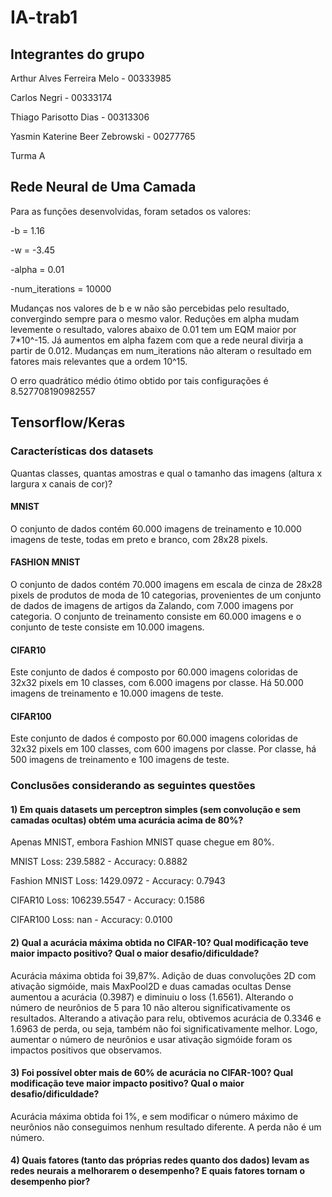 # IA-trab1

## Integrantes do grupo
Arthur Alves Ferreira Melo - 00333985

Carlos Negri - 00333174

Thiago Parisotto Dias - 00313306

Yasmin Katerine Beer Zebrowski - 00277765

Turma A

## Rede Neural de Uma Camada
Para as funções desenvolvidas, foram setados os valores:

-b = 1.16

-w = -3.45

-alpha = 0.01

-num_iterations = 10000

Mudanças nos valores de b e w não são percebidas pelo resultado, convergindo sempre para o mesmo valor.
Reduções em alpha mudam levemente o resultado, valores abaixo de 0.01 tem um EQM maior por 7*10^-15. Já aumentos em alpha fazem com que a rede neural divirja a partir de 0.012.
Mudanças em num_iterations não alteram o resultado em fatores mais relevantes que a ordem 10^15.

O erro quadrático médio ótimo obtido por tais configurações é 8.527708190982557

## Tensorflow/Keras

### Características dos datasets
Quantas classes, quantas amostras e qual o tamanho das imagens (altura x largura x canais de cor)?

#### MNIST
O conjunto de dados contém 60.000 imagens de treinamento e 10.000 imagens de teste, todas em preto e branco, com 28x28 pixels.

#### FASHION MNIST
O conjunto de dados contém 70.000 imagens em escala de cinza de 28x28 pixels de produtos de moda de 10 categorias, provenientes de um conjunto de dados de imagens de artigos da Zalando, com 7.000 imagens por categoria. O conjunto de treinamento consiste em 60.000 imagens e o conjunto de teste consiste em 10.000 imagens.

#### CIFAR10
Este conjunto de dados é composto por 60.000 imagens coloridas de 32x32 pixels em 10 classes, com 6.000 imagens por classe. Há 50.000 imagens de treinamento e 10.000 imagens de teste. 

#### CIFAR100
Este conjunto de dados é composto por 60.000 imagens coloridas de 32x32 pixels em 100 classes, com 600 imagens por classe. Por classe, há 500 imagens de treinamento e 100 imagens de teste.


### Conclusões considerando as seguintes questões

#### 1) Em quais datasets um perceptron simples (sem convolução e sem camadas ocultas) obtém uma acurácia acima de 80%?

Apenas MNIST, embora Fashion MNIST quase chegue em 80%.

MNIST
Loss: 239.5882 - Accuracy: 0.8882

Fashion MNIST
Loss: 1429.0972 - Accuracy: 0.7943

CIFAR10
Loss: 106239.5547 - Accuracy: 0.1586

CIFAR100
Loss: nan - Accuracy: 0.0100

#### 2) Qual a acurácia máxima obtida no CIFAR-10? Qual modificação teve maior impacto positivo? Qual o maior desafio/dificuldade?

Acurácia máxima obtida foi 39,87%.
Adição de duas convoluções 2D com ativação sigmóide, mais MaxPool2D e duas camadas ocultas Dense aumentou a acurácia (0.3987) e diminuiu o loss (1.6561). Alterando o número de neurônios de 5 para 10 não alterou significativamente os resultados. Alterando a ativação para relu, obtivemos acurácia de 0.3346 e 1.6963 de perda, ou seja, também não foi significativamente melhor. Logo, aumentar o número de neurônios e usar ativação sigmóide foram os impactos positivos que observamos.

#### 3) Foi possível obter mais de 60% de acurácia no CIFAR-100? Qual modificação teve maior impacto positivo? Qual o maior desafio/dificuldade?

Acurácia máxima obtida foi 1%, e sem modificar o número máximo de neurônios não conseguimos nenhum resultado diferente. A perda não é um número.


#### 4) Quais fatores (tanto das próprias redes quanto dos dados) levam as redes neurais a melhorarem o desempenho? E quais fatores tornam o desempenho pior?
